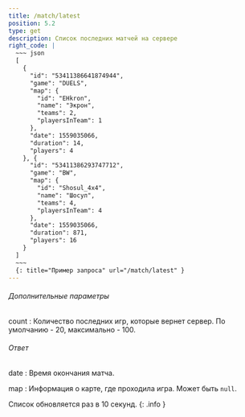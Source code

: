 ```yaml
---
title: /match/latest
position: 5.2
type: get
description: Список последних матчей на сервере
right_code: |
  ~~~ json
  [
    {
      "id": "53411386641874944",
      "game": "DUELS",
      "map": {
        "id": "EHkron",
        "name": "Экрон",
        "teams": 2,
        "playersInTeam": 1
      },
      "date": 1559035066,
      "duration": 14,
      "players": 4
    }, {
      "id": "53411386293747712",
      "game": "BW",
      "map": {
        "id": "Shosul_4x4",
        "name": "Шосул",
        "teams": 4,
        "playersInTeam": 4
      },
      "date": 1559035066,
      "duration": 871,
      "players": 16
    }
  ]
  ~~~
  {: title="Пример запроса" url="/match/latest" }
---
```


<h6>Дополнительные параметры</h6>
count
: Количество последних игр, которые вернет сервер. По умолчанию - 20, максимально - 100.

<h6>Ответ</h6>
date
: Время окончания матча.

map
: Информация о карте, где проходила игра. Может быть `null`.

Список обновляется раз в 10 секунд.
{: .info }
